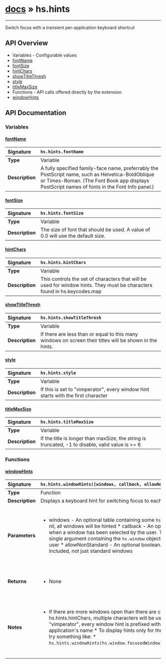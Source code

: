 # [docs](index.md) » hs.hints
---

Switch focus with a transient per-application keyboard shortcut

## API Overview
* Variables - Configurable values
 * [fontName](#fontname)
 * [fontSize](#fontsize)
 * [hintChars](#hintchars)
 * [showTitleThresh](#showtitlethresh)
 * [style](#style)
 * [titleMaxSize](#titlemaxsize)
* Functions - API calls offered directly by the extension
 * [windowHints](#windowhints)

## API Documentation

### Variables

#### [fontName](#fontname)
| <span style="float: left;">**Signature**</span> | <span style="float: left;">`hs.hints.fontName` </span>                                                          |
| -----------------------------------------------------|---------------------------------------------------------------------------------------------------------|
| **Type**                                             | Variable                                                                                         |
| **Description**                                      | A fully specified family-face name, preferrably the PostScript name, such as Helvetica-BoldOblique or Times-Roman. (The Font Book app displays PostScript names of fonts in the Font Info panel.)                                                                                         |

#### [fontSize](#fontsize)
| <span style="float: left;">**Signature**</span> | <span style="float: left;">`hs.hints.fontSize` </span>                                                          |
| -----------------------------------------------------|---------------------------------------------------------------------------------------------------------|
| **Type**                                             | Variable                                                                                         |
| **Description**                                      | The size of font that should be used. A value of 0.0 will use the default size.                                                                                         |

#### [hintChars](#hintchars)
| <span style="float: left;">**Signature**</span> | <span style="float: left;">`hs.hints.hintChars` </span>                                                          |
| -----------------------------------------------------|---------------------------------------------------------------------------------------------------------|
| **Type**                                             | Variable                                                                                         |
| **Description**                                      | This controls the set of characters that will be used for window hints. They must be characters found in hs.keycodes.map                                                                                         |

#### [showTitleThresh](#showtitlethresh)
| <span style="float: left;">**Signature**</span> | <span style="float: left;">`hs.hints.showTitleThresh` </span>                                                          |
| -----------------------------------------------------|---------------------------------------------------------------------------------------------------------|
| **Type**                                             | Variable                                                                                         |
| **Description**                                      | If there are less than or equal to this many windows on screen their titles will be shown in the hints.                                                                                         |

#### [style](#style)
| <span style="float: left;">**Signature**</span> | <span style="float: left;">`hs.hints.style` </span>                                                          |
| -----------------------------------------------------|---------------------------------------------------------------------------------------------------------|
| **Type**                                             | Variable                                                                                         |
| **Description**                                      | If this is set to "vimperator", every window hint starts with the first character                                                                                         |

#### [titleMaxSize](#titlemaxsize)
| <span style="float: left;">**Signature**</span> | <span style="float: left;">`hs.hints.titleMaxSize` </span>                                                          |
| -----------------------------------------------------|---------------------------------------------------------------------------------------------------------|
| **Type**                                             | Variable                                                                                         |
| **Description**                                      | If the title is longer than maxSize, the string is truncated, -1 to disable, valid value is >= 6                                                                                         |

### Functions

#### [windowHints](#windowhints)
| <span style="float: left;">**Signature**</span> | <span style="float: left;">`hs.hints.windowHints([windows, callback, allowNonStandard])` </span>                                                          |
| -----------------------------------------------------|---------------------------------------------------------------------------------------------------------|
| **Type**                                             | Function                                                                                         |
| **Description**                                      | Displays a keyboard hint for switching focus to each window                                                                                         |
| **Parameters**                                       | <ul><br /><li>windows - An optional table containing some <code>hs.window</code> objects. If this value is nil, all windows will be hinted * callback - An optional function that will be called when a window has been selected by the user. The function will be called with a single argument containing the <code>hs.window</code> object of the window chosen by the user * allowNonStandard - An optional boolean.  If true, all windows will be included, not just standard windows</li><br /></ul>                                        |
| **Returns**                                          | <ul><br /><li>None</li><br /></ul>                                           |
| **Notes**                                            | <ul><br /><li>If there are more windows open than there are characters available in hs.hints.hintChars, multiple characters will be used * If hints.style is set to "vimperator", every window hint is prefixed with the first character of the parent application's name * To display hints only for the currently focused application, try something like:  * <code>hs.hints.windowHints(hs.window.focusedWindow():application():allWindows())</code></li><br /></ul>                                             |

